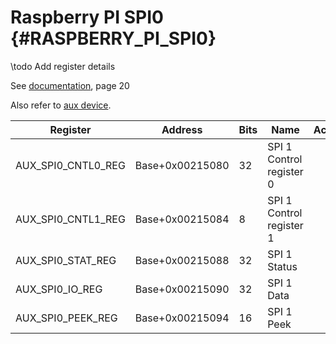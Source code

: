 # Raspberry PI SPI0 {#RASPBERRY_PI_SPI0}

\todo Add register details

See [documentation](BCM2837-peripherals.pdf), page 20

Also refer to [aux device](#RASPBERRY_PI_AUXILIARY_PERIPHERAL).

| Register           | Address         | Bits  | Name                                  | Acc | Meaning |
|--------------------|-----------------|-------|---------------------------------------|-----|---------|
| AUX_SPI0_CNTL0_REG | Base+0x00215080 | 32    | SPI 1 Control register 0              |     |         |
| AUX_SPI0_CNTL1_REG | Base+0x00215084 | 8     | SPI 1 Control register 1              |     |         |
| AUX_SPI0_STAT_REG  | Base+0x00215088 | 32    | SPI 1 Status                          |     |         |
| AUX_SPI0_IO_REG    | Base+0x00215090 | 32    | SPI 1 Data                            |     |         |
| AUX_SPI0_PEEK_REG  | Base+0x00215094 | 16    | SPI 1 Peek                            |     |         |

